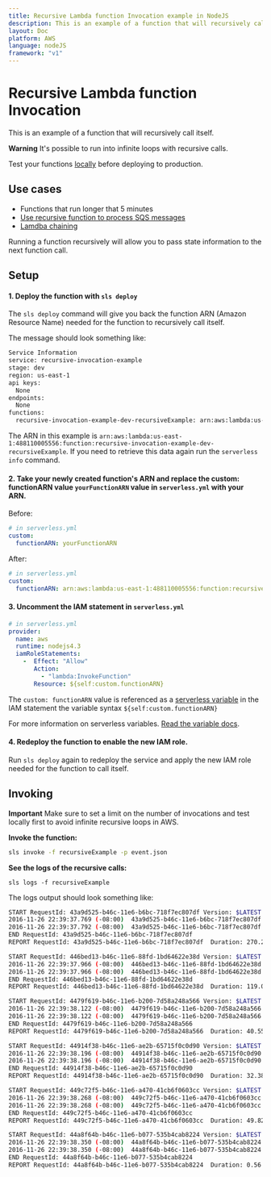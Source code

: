 ```yaml
---
title: Recursive Lambda function Invocation example in NodeJS
description: This is an example of a function that will recursively call itself.
layout: Doc
platform: AWS
language: nodeJS
framework: "v1"
---
```

# Recursive Lambda function Invocation

This is an example of a function that will recursively call itself.

**Warning** It's possible to run into infinite loops with recursive calls.

Test your functions [locally](https://serverless.com/framework/docs/providers/aws/cli-reference/invoke#invoke-local) before deploying to production.

## Use cases

- Functions that run longer that 5 minutes
- [Use recursive function to process SQS messages](http://theburningmonk.com/2016/04/aws-lambda-use-recursive-function-to-process-sqs-messages-part-1/)
- [Lamdba chaining](https://github.com/pmuens/serverless-lambda-chaining)

Running a function recursively will allow you to pass state information to the next function call.

## Setup

#### 1. Deploy the function with `sls deploy`

The `sls deploy` command will give you back the function ARN (Amazon Resource Name) needed for the function to recursively call itself.

The message should look something like:

```bash
Service Information
service: recursive-invocation-example
stage: dev
region: us-east-1
api keys:
  None
endpoints:
  None
functions:
  recursive-invocation-example-dev-recursiveExample: arn:aws:lambda:us-east-1:488110005556:function:recursive-invocation-example-dev-recursiveExample
```

The ARN in this example is `arn:aws:lambda:us-east-1:488110005556:function:recursive-invocation-example-dev-recursiveExample`. If you need to retrieve this data again run the `serverless info` command.

#### 2. Take your newly created function's ARN and replace the custom: functionARN value `yourFunctionARN` value in `serverless.yml` with your ARN.

Before:
```yml
# in serverless.yml
custom:
  functionARN: yourFunctionARN
```

After:
```yml
# in serverless.yml
custom:
  functionARN: arn:aws:lambda:us-east-1:488110005556:function:recursive-invocation-example-dev-recursiveExample
```

#### 3. Uncomment the IAM statement in `serverless.yml`

```yml
# in serverless.yml
provider:
  name: aws
  runtime: nodejs4.3
  iamRoleStatements:
    -  Effect: "Allow"
       Action:
         - "lambda:InvokeFunction"
       Resource: ${self:custom.functionARN}
```

The `custom: functionARN` value is referenced as a [serverless variable](https://serverless.com/framework/docs/providers/aws/guide/variables/) in the IAM statement the variable syntax `${self:custom.functionARN}`

For more information on serverless variables. [Read the variable docs](https://serverless.com/framework/docs/providers/aws/guide/variables/).

#### 4. Redeploy the function to enable the new IAM role.

Run `sls deploy` again to redeploy the service and apply the new IAM role needed for the function to call itself.

## Invoking

**Important** Make sure to set a limit on the number of invocations and test locally first to avoid infinite recursive loops in AWS.

**Invoke the function:**

```bash
sls invoke -f recursiveExample -p event.json
```

**See the logs of the recursive calls:**

```
sls logs -f recursiveExample
```

The logs output should look something like:

```bash
START RequestId: 43a9d525-b46c-11e6-b6bc-718f7ec807df Version: $LATEST
2016-11-26 22:39:37.769 (-08:00)  43a9d525-b46c-11e6-b6bc-718f7ec807df  received { numberOfCalls: 5 }
2016-11-26 22:39:37.792 (-08:00)  43a9d525-b46c-11e6-b6bc-718f7ec807df  recursive call
END RequestId: 43a9d525-b46c-11e6-b6bc-718f7ec807df
REPORT RequestId: 43a9d525-b46c-11e6-b6bc-718f7ec807df  Duration: 270.23 ms Billed Duration: 300 ms   Memory Size: 1024 MB  Max Memory Used: 32 MB

START RequestId: 446bed13-b46c-11e6-88fd-1bd64622e38d Version: $LATEST
2016-11-26 22:39:37.966 (-08:00)  446bed13-b46c-11e6-88fd-1bd64622e38d  received { numberOfCalls: 4 }
2016-11-26 22:39:37.966 (-08:00)  446bed13-b46c-11e6-88fd-1bd64622e38d  recursive call
END RequestId: 446bed13-b46c-11e6-88fd-1bd64622e38d
REPORT RequestId: 446bed13-b46c-11e6-88fd-1bd64622e38d  Duration: 119.04 ms Billed Duration: 200 ms   Memory Size: 1024 MB  Max Memory Used: 32 MB

START RequestId: 4479f619-b46c-11e6-b200-7d58a248a566 Version: $LATEST
2016-11-26 22:39:38.122 (-08:00)  4479f619-b46c-11e6-b200-7d58a248a566  received { numberOfCalls: 3 }
2016-11-26 22:39:38.122 (-08:00)  4479f619-b46c-11e6-b200-7d58a248a566  recursive call
END RequestId: 4479f619-b46c-11e6-b200-7d58a248a566
REPORT RequestId: 4479f619-b46c-11e6-b200-7d58a248a566  Duration: 40.55 ms  Billed Duration: 100 ms   Memory Size: 1024 MB  Max Memory Used: 32 MB

START RequestId: 44914f38-b46c-11e6-ae2b-65715f0c0d90 Version: $LATEST
2016-11-26 22:39:38.196 (-08:00)  44914f38-b46c-11e6-ae2b-65715f0c0d90  received { numberOfCalls: 2 }
2016-11-26 22:39:38.196 (-08:00)  44914f38-b46c-11e6-ae2b-65715f0c0d90  recursive call
END RequestId: 44914f38-b46c-11e6-ae2b-65715f0c0d90
REPORT RequestId: 44914f38-b46c-11e6-ae2b-65715f0c0d90  Duration: 32.38 ms  Billed Duration: 100 ms   Memory Size: 1024 MB  Max Memory Used: 32 MB

START RequestId: 449c72f5-b46c-11e6-a470-41cb6f0603cc Version: $LATEST
2016-11-26 22:39:38.268 (-08:00)  449c72f5-b46c-11e6-a470-41cb6f0603cc  received { numberOfCalls: 1 }
2016-11-26 22:39:38.268 (-08:00)  449c72f5-b46c-11e6-a470-41cb6f0603cc  recursive call
END RequestId: 449c72f5-b46c-11e6-a470-41cb6f0603cc
REPORT RequestId: 449c72f5-b46c-11e6-a470-41cb6f0603cc  Duration: 49.82 ms  Billed Duration: 100 ms   Memory Size: 1024 MB  Max Memory Used: 32 MB

START RequestId: 44a8f64b-b46c-11e6-b077-535b4cab8224 Version: $LATEST
2016-11-26 22:39:38.350 (-08:00)  44a8f64b-b46c-11e6-b077-535b4cab8224  received { numberOfCalls: 0 }
2016-11-26 22:39:38.350 (-08:00)  44a8f64b-b46c-11e6-b077-535b4cab8224  recursive call finished
END RequestId: 44a8f64b-b46c-11e6-b077-535b4cab8224
REPORT RequestId: 44a8f64b-b46c-11e6-b077-535b4cab8224  Duration: 0.56 ms Billed Duration: 100 ms   Memory Size: 1024 MB  Max Memory Used: 32 MB
```

